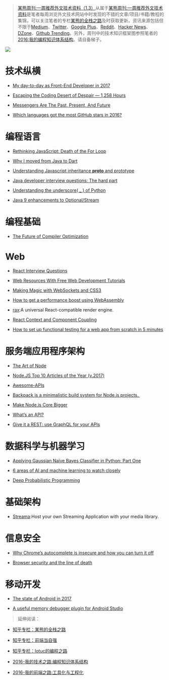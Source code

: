 ﻿
> [某熊周刊:一周推荐外文技术资料（1.3）](https://zhuanlan.zhihu.com/p/24940337)从属于[某熊周刊:一周推荐外文技术资料](https://github.com/wxyyxc1992/Coder-Knowledge-Graph/tree/master/Weekly)是笔者每周浏览外文技术网站中时发现的不错的文章/项目/书籍/教程的集锦，可以关注笔者的专栏[某熊的全栈之路](https://zhuanlan.zhihu.com/wxyyxc1992)及时获取更新。资讯来源包括但不限于[Medium](https://medium.com/)、[Twitter](https://twitter.com/)、[Google Plus](https://plus.google.com/)、[Reddit](https://www.reddit.com/)、[Hacker News](https://news.ycombinator.com/)、[DZone](https://dzone.com/)、[Github Trending](https://github.com/trending)。另外，周刊中的技术知识框架图参照笔者的[2016:我的编程知识体系结构](https://zhuanlan.zhihu.com/p/24476917?refer=wxyyxc1992)。请自备梯子。


![](https://coding.net/u/hoteam/p/Cache/git/raw/master/2017/1/2/1-wiBSyN1Kd2smpkR_EbcgpQ.jpeg)


# 技术纵横



- [My day-to-day as Front-End Developer in 2017](https://medium.com/@lfeh/my-day-to-day-as-front-end-developer-in-2017-6d68b5ac2055?source=reading_list---front_end_development------49-4---------)

- [Escaping the Coding Desert of Despair — 1,258 Hours](https://medium.com/startup-grind/adamhurwitz-escaping-the-desert-dd381b92080f#.u4dhr76vu)

- [Messengers Are The Past, Present, And Future](https://hackernoon.com/messengers-are-the-past-present-and-future-d7b7738f6f7b#.awqsneh1n)

- [Which languages got the most GitHub stars in 2016?](https://medium.freecodecamp.com/data-visualization-what-languages-got-the-most-github-stars-in-2016-a4e3908a9532#.pkb86a1gb)






# 编程语言



- [Rethinking JavaScript: Death of the For Loop](https://hackernoon.com/rethinking-javascript-death-of-the-for-loop-c431564c84a8#.vli8lstqx) 

- [Why I moved from Java to Dart](https://hackernoon.com/why-i-moved-from-java-to-dart-8f3802b1d652#.pgjljxpmo) 

- [Understanding Javascript inheritance __proto__ and prototype](https://medium.com/@peterchang_82818/understand-nodejs-javascript-object-inheritance-proto-prototype-class-9bd951700b29#.p6jjnkmxu)

- [Java developer interview questions: The hard part](https://howtotrainyourjava.com/2016/07/14/java-developer-interview-questions-the-hard-part/)

- [Understanding the underscore( _ ) of Python](https://hackernoon.com/understanding-the-underscore-of-python-309d1a029edc#.5325tg2mo) 

- [Java 9 enhancements to Optional/Stream](https://aboullaite.me/java-9-enhancements-optional-stream/)


# 编程基础



- [The Future of Compiler Optimization](http://blog.regehr.org/archives/247) 




# Web



- [React Interview Questions](https://medium.com/@tylermcginnis/react-interview-questions-c8a319ed02bd#.cub7cjbq5) 

- [Web Resources With Free Web Development Tutorials](https://medium.com/web-development-zone/web-resources-with-free-web-development-tutorials-24cd94bda470#.gookbiirm) 

- [Making Magic with WebSockets and CSS3](https://medium.com/outsystems-engineering/making-magic-with-websockets-and-css3-ec22c1dcc8a8#.hi2qu2uij) 

- [How to get a performance boost using WebAssembly](https://hackernoon.com/how-to-get-a-performance-boost-using-webassembly-8844ec6dd665#.gle72anx6) 

- [rax](https://github.com/alibaba/rax):A universal React-compatible render engine.

- [React Context and Component Coupling](https://medium.com/differential/react-context-and-component-coupling-86e535e2d599#.1glfdflbb)

- [How to set up functional testing for a web app from scratch in 5 minutes](https://hackernoon.com/how-to-set-up-functional-testing-for-a-web-app-from-scratch-in-5-minutes-8055e5d41882#.gq1a7xsoj)




# 服务端应用程序架构



- [The Art of Node](https://github.com/maxogden/art-of-node)

- [Node.JS Top 10 Articles of the Year (v.2017)](https://medium.mybridge.co/node-js-top-10-articles-of-the-year-v-2017-79df8269d0f3#.s2nqidf42)

- [Awesome-APIs](https://github.com/abhishekbanthia/Awesome-APIs)


- [Backpack is a minimalistic build system for Node.js projects. ](https://github.com/palmerhq/backpack) 

- [Make Node.js Core Bigger](https://medium.com/node-js-javascript/make-node-js-core-bigger-97ca7ef62b77#.o1sgt1aie) 

- [What’s an API?](https://iot-for-all.com/whats-an-api-44b23eb30897#.s68445bfq)

- [Give it a REST: use GraphQL for your APIs](https://medium.freecodecamp.com/give-it-a-rest-use-graphql-for-your-apis-40a2761e6336#.hcbz5bfd3) 


# 数据科学与机器学习



- [Applying Gaussian Naïve Bayes Classifier in Python: Part One](https://medium.com/@gp_pulipaka/applying-gaussian-na%C3%AFve-bayes-classifier-in-python-part-one-9f82aa8d9ec4#.lqo5298a4)

- [6 areas of AI and machine learning to watch closely](https://medium.com/@NathanBenaich/6-areas-of-artificial-intelligence-to-watch-closely-673d590aa8aa#.moxejohze)

- [Deep Probabilistic Programming](https://arxiv.org/abs/1701.03757)


# 基础架构



- [Streama](http://dularion.github.io/streama/):Host your own Streaming Application with your media library.




# 信息安全



- [Why Chrome’s autocomplete is insecure and how you can turn it off](https://medium.freecodecamp.com/why-your-browsers-autocomplete-is-insecure-and-you-should-turn-it-off-ebc73d7bcefd#.ve4wp3i9d) 

- [Browser security and the line of death](https://medium.freecodecamp.com/browser-security-and-the-line-of-death-7e50a2742a76#.23thboht9) 




# 移动开发

- [The state of Android in 2017](https://medium.com/@yair.kukielka/the-state-of-android-in-2017-7cab639dfc80#.nxk2qt3wf) 

- [A useful memory debugger plugin for Android Studio](https://hackernoon.com/a-useful-memory-debugger-plugin-for-android-studio-2d9d95bddc24#.tjdmxv60d) 




> 延伸阅读：
> 
- [知乎专栏：某熊的全栈之路](https://zhuanlan.zhihu.com/wxyyxc1992)
> 
- [知乎专栏：前端当自强](https://zhuanlan.zhihu.com/c_67532981)
> 
- [知乎专栏：lotuc的编程之路](https://zhuanlan.zhihu.com/lotuc)
> 
- [2016-我的技术之路:编程知识体系结构](https://zhuanlan.zhihu.com/p/24476917?refer=wxyyxc1992) 
> 
- [2016-我的前端之路:工具化与工程化](https://zhuanlan.zhihu.com/p/24575395?refer=wxyyxc1992)